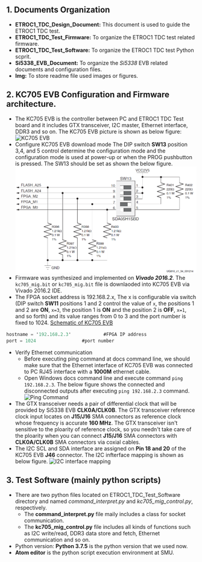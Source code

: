 ## 1. Documents Organization
  - **ETROC1_TDC_Design_Document:** This document is used to guide the ETROC1 TDC test.
  - **ETROC1_TDC_Test_Firmware:** To organize the ETROC1 TDC test related firmware.
  - **ETROC1_TDC_Test_Software:** To organize the ETROC1 TDC test Python scprit.
  - **Si5338_EVB_Document:** To organize the *Si5338* EVB related documents and configuration files.
  - **Img:** To store readme file used images or figures.
 
## 2. KC705 EVB Configuration and Firmware architecture. 
  - The KC705 EVB is the controller between PC and ETROC1 TDC Test board and it includes GTX transceiver, I2C master, Ethernet interface, DDR3 and so on. The KC705 EVB picture is shown as below figure:
![KC705 EVB](https://github.com/weizhangccnu/ETROC1_Test/blob/master/ETROC1_TDC_Test/Img/KC705_EVB.png) 
  - Configure KC705 EVB download mode The DIP switch **SW13** position 3,4, and 5 control determine the configuration mode and the configuration mode is used at power-up or when the PROG pushbutton is pressed. The SW13 should be set as shown the below figure.
![Configuration mode](https://github.com/weizhangccnu/Python_Script/blob/master/ETROC1_TDC_Test_Software/Img/FPGA_Configuration_mode.png)
  - Firmware was synthesized and implemented on ***Vivado 2016.2***. The `kc705_mig.bit` or `kc705_mig.bit` file is downlaoded into KC705 EVB via Vivado 2016.2 IDE. 
  - The FPGA socket address is 192.168.2.x, The x is configurable via switch (DIP switch **SW11** positions 1 and 2 control the value of `x`, the positions 1 and 2 are **ON**, `x=3`, the position 1 is **ON** and the position 2 is **OFF**, `x=1`, and so forth) and its value ranges from 0 to 3 and the port number is fixed to 1024. [Schematic of KC705 EVB](https://www.xilinx.com/support/documentation/boards_and_kits/kc705_Schematic_xtp132_rev1_1.pdf)
```verilog
hostname = '192.168.2.3'			#FPGA IP address
port = 1024					#port number
```
  - Verify Ethernet communication
    - Before executing ping command at docs command line, we should make sure that the Ethernet interface of KC705 EVB was connected to PC RJ45 interface with a **1000M** ethernet cable. 
    - Open Windows docs command line and execute command `ping 192.168.2.3`. The below figure shows the connected and disconnected outputs after executing `ping 192.168.2.3` command.
![Ping Command](https://github.com/weizhangccnu/ETROC1_Test/blob/master/ETROC1_TDC_Test/Img/Ping_Command.PNG)
  - The GTX transceiver needs a pair of differential clock that will be provided by Si5338 EVB **CLK0A/CLK0B**. The GTX transceiver reference clock input locates on **J15/J16** SMA connectors as reference clock whose frequency is accurate **160 MHz**. The GTX transceiver isn't sensitive to the ploarity of reference clock, so you needn't take care of the ploarity when you can connect **J15/J16** SMA connectors with **CLK0A/CLK0B** SMA connectors via coxial cables.
  - The I2C SCL and SDA interface are assigned on **Pin 18 and 20** of the KC705 EVB **J46** connector. The I2C infterface mapping is shown as below figure.
![I2C interface mapping](https://github.com/weizhangccnu/ETROC1_Test/blob/master/ETROC1_TDC_Test/Img/I2C_Interface_Mapping.png)

## 3. Test Software (mainly python scripts)
  - There are two python files located on ETROC1_TDC_Test_Software directory and named *command_interpret.py* and *kc705_mig_control.py*, respectively.
    - The **command_interpret.py** file maily includes a class for socket communication.
    - The **kc705_mig_control.py** file includes all kinds of functions such as I2C write/read, DDR3 data store and fetch, Ethernet communication and so on.
  - Python version: **Python 3.7.5** is the python version that we used now.
  - **Atom editor** is the python script execution environment at SMU.

